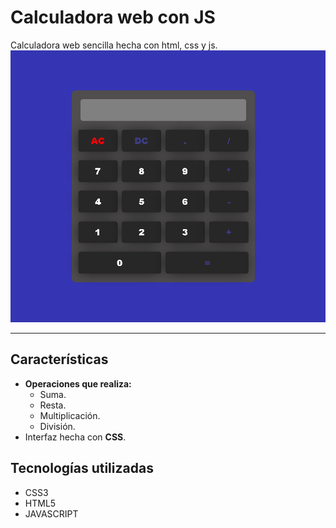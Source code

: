 # Calculadora web con JS
Calculadora web sencilla hecha con html, css y js.
![Calculadora Web](calculadora.png)
****
## Características
- **Operaciones que realiza:**
    - Suma.
    - Resta.
    - Multiplicación.
    - División.
- Interfaz hecha con **CSS**.

## Tecnologías utilizadas
- <i class="fas fa-laptop"></i> CSS3
- <i class="fab fa-html5"></i> HTML5
- <i class="fab fa-js"></i> JAVASCRIPT